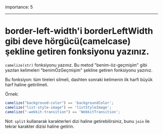 importance: 5

---
# border-left-width'i borderLeftWidth gibi deve hörgücü(camelcase) şekline getiren fonksiyonu yazınız.

`camelize(str)` fonksiyonu yazınız. Bu metod "benim-öz-geçmişim" gibi yazılan kelimeleri "benimÖzGeçmişim" şekline getiren fonksiyonu yazınız.

Bu fonksiyon: tüm tireleri silmeli, dashten sonraki kelimenin ilk harfi büyük harf haline getirilmeli.

Örnek:

```js
camelize("background-color") == 'backgroundColor';
camelize("list-style-image") == 'listStyleImage';
camelize("-webkit-transition") == 'WebkitTransition';
```
Not: `split` kullanarak karakterleri dizi haline getirebilirsiniz, bunu `join` ile tekrar karakter dizisi haline getirin.